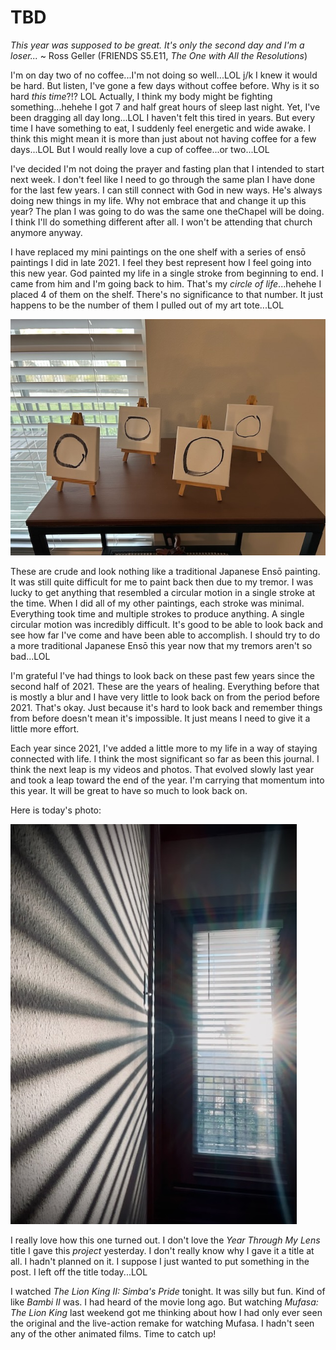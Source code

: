 # TBD

*This year was supposed to be great. It's only the second day and I'm a loser...* ~ Ross Geller (FRIENDS S5.E11, *The One with All the Resolutions*)

I'm on day two of no coffee...I'm not doing so well...LOL j/k I knew it would be hard. But listen, I've gone a few days without coffee before. Why is it so hard *this time*?!? LOL Actually, I think my body might be fighting something...hehehe I got 7 and half great hours of sleep last night. Yet, I've been dragging all day long...LOL I haven't felt this tired in years. But every time I have something to eat, I suddenly feel energetic and wide awake. I think this might mean it is more than just about not having coffee for a few days...LOL But I would really love a cup of coffee...or two...LOL

I've decided I'm not doing the prayer and fasting plan that I intended to start next week. I don't feel like I need to go through the same plan I have done for the last few years. I can still connect with God in new ways. He's always doing new things in my life. Why not embrace that and change it up this year? The plan I was going to do was the same one theChapel will be doing. I think I'll do something different after all. I won't be attending that church anymore anyway.

I have replaced my mini paintings on the one shelf with a series of ensō paintings I did in late 2021. I feel they best represent how I feel going into this new year. God painted my life in a single stroke from beginning to end. I came from him and I'm going back to him. That's my *circle of life*...hehehe I placed 4 of them on the shelf. There's no significance to that number. It just happens to be the number of them I pulled out of my art tote...LOL

![Ensō paintings](./media/IMG_4750.jpeg)

These are crude and look nothing like a traditional Japanese Ensō painting. It was still quite difficult for me to paint back then due to my tremor. I was lucky to get anything that resembled a circular motion in a single stroke at the time. When I did all of my other paintings, each stroke was minimal. Everything took time and multiple strokes to produce anything. A single circular motion was incredibly difficult. It's good to be able to look back and see how far I've come and have been able to accomplish. I should try to do a more traditional Japanese Ensō this year now that my tremors aren't so bad...LOL

I'm grateful I've had things to look back on these past few years since the second half of 2021. These are the years of healing. Everything before that is mostly a blur and I have very little to look back on from the period before 2021. That's okay. Just because it's hard to look back and remember things from before doesn't mean it's impossible. It just means I need to give it a little more effort.

Each year since 2021, I've added a little more to my life in a way of staying connected with life. I think the most significant so far as been this journal. I think the next leap is my videos and photos. That evolved slowly last year and took a leap toward the end of the year. I'm carrying that momentum into this year. It will be great to have so much to look back on.

Here is today's photo:

![Sunshine through a windowed door casting shadows of blinds on a wall](./media/IMG_4749.jpeg)

I really love how this one turned out. I don't love the *Year Through My Lens* title I gave this *project* yesterday. I don't really know why I gave it a title at all. I hadn't planned on it. I suppose I just wanted to put something in the post. I left off the title today...LOL

I watched *The Lion King II: Simba's Pride* tonight. It was silly but fun. Kind of like *Bambi II* was. I had heard of the movie long ago. But watching *Mufasa: The Lion King* last weekend got me thinking about how I had only ever seen the original and the live-action remake for watching Mufasa. I hadn't seen any of the other animated films. Time to catch up!

